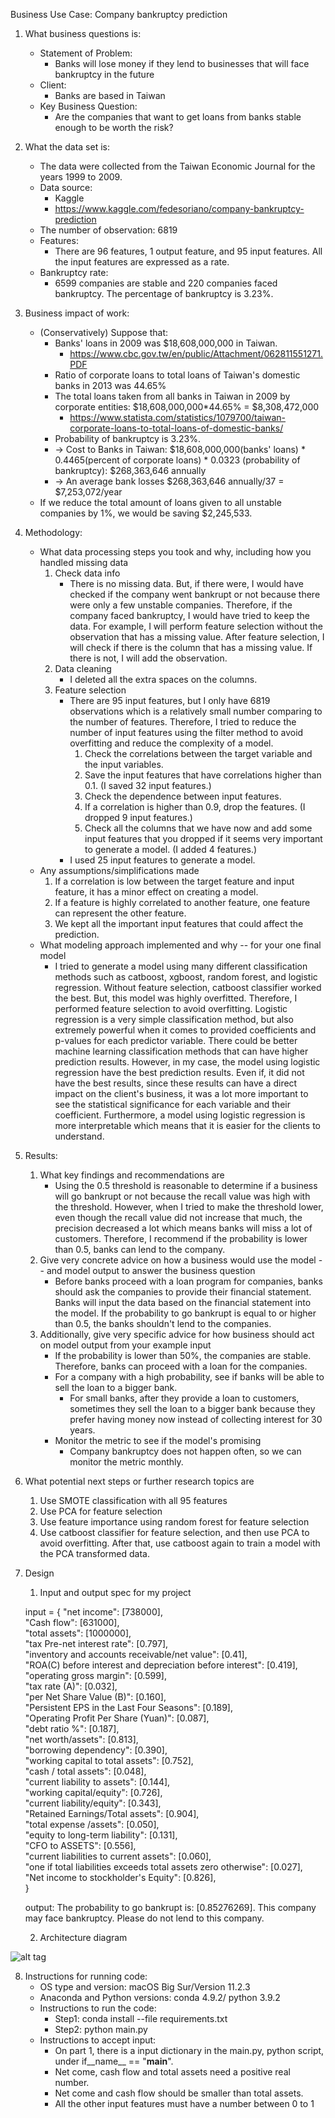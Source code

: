 Business Use Case: Company bankruptcy prediction 

1. What business questions is:
    - Statement of Problem: 
         * Banks will lose money if they lend to businesses that will face bankruptcy in the future 
    - Client: 
        * Banks are based in Taiwan 
    - Key Business Question:
         * Are the companies that want to get loans from banks stable enough to be worth the risk? 


2. What the data set is:
    - The data were collected from the Taiwan Economic Journal for the years 1999 to 2009.
    - Data source:
        * Kaggle
        * https://www.kaggle.com/fedesoriano/company-bankruptcy-prediction
    - The number of observation: 6819
    - Features:
        * There are 96 features, 1 output feature, and 95 input features. All the input features are expressed as a rate. 
    - Bankruptcy rate:
        * 6599 companies are stable and 220 companies faced bankruptcy. The percentage of bankruptcy is 3.23%.


3. Business impact of work: 
    - (Conservatively) Suppose that:
        * Banks' loans in 2009 was $18,608,000,000 in Taiwan.
            - https://www.cbc.gov.tw/en/public/Attachment/062811551271.PDF
        * Ratio of corporate loans to total loans of Taiwan's domestic banks in 2013 was 44.65%
        * The total loans taken from all banks in Taiwan in 2009 by corporate entities: $18,608,000,000*44.65% = $8,308,472,000
            - https://www.statista.com/statistics/1079700/taiwan-corporate-loans-to-total-loans-of-domestic-banks/
        * Probability of bankruptcy is 3.23%.
        * -> Cost to Banks in Taiwan: $18,608,000,000(banks' loans) * 0.4465(percent of corporate loans) * 0.0323 (probability of bankruptcy): $268,363,646 annually
        * -> An average bank losses $268,363,646 annually/37 = $7,253,072/year
    - If we reduce the total amount of loans given to all unstable companies by 1%, we would be saving $2,245,533.


4. Methodology:  
    - What data processing steps you took and why, including how you handled missing data
        1. Check data info
            - There is no missing data. But, if there were, I would have checked if the company went bankrupt or not because there were only a few unstable companies. Therefore, if the company faced bankruptcy, I would have tried to keep the data. For example, I will perform feature selection without the observation that has a missing value. After feature selection, I will check if there is the column that has a missing value. If there is not, I will add the observation.
        2. Data cleaning
            - I deleted all the extra spaces on the columns.
        3. Feature selection
            - There are 95 input features, but I only have 6819 observations which is a relatively small number comparing to the number of features. Therefore, I tried to reduce the number of input features using the filter method to avoid overfitting and reduce the complexity of a model.
                1. Check the correlations between the target variable and the input variables. 
                2. Save the input features that have correlations higher than 0.1. (I saved 32 input features.)
                3. Check the dependence between input features.
                4. If a correlation is higher than 0.9, drop the features. (I dropped 9 input features.)
                5. Check all the columns that we have now and add some input features that you dropped if it seems very important to generate a model. (I added 4 features.)
            - I used 25 input features to generate a model.
    - Any assumptions/simplifications made
        1. If a correlation is low between the target feature and input feature, it has a minor effect on creating a model.
        2. If a feature is highly correlated to another feature, one feature can represent the other feature.
        3. We kept all the important input features that could affect the prediction.
    - What modeling approach implemented and why -- for your one final model
        - I tried to generate a model using many different classification methods such as catboost, xgboost, random forest, and logistic regression. Without feature selection, catboost classifier worked the best. But, this model was highly overfitted. Therefore, I performed feature selection to avoid overfitting. Logistic regression is a very simple classification method, but also extremely powerful when it comes to provided coefficients and p-values for each predictor variable. There could be better machine learning classification methods that can have higher prediction results. However, in my case, the model using logistic regression have the best prediction results. Even if, it did not have the best results, since these results can have a direct impact on the client's business, it was a lot more important to see the statistical significance for each variable and their coefficient. Furthermore, a model using logistic regression is more interpretable which means that it is easier for the clients to understand.

5. Results:
    1. What key findings and recommendations are
        - Using the 0.5 threshold is reasonable to determine if a business will go bankrupt or not because the recall value was high with the threshold. However, when I tried to make the threshold lower, even though the recall value did not increase that much, the precision decreased a lot which means banks will miss a lot of customers. Therefore, I recommend if the probability is lower than 0.5, banks can lend to the company.
    2. Give very concrete advice on how a business would use the model -- and model output to answer the business question
        - Before banks proceed with a loan program for companies, banks should ask the companies to provide their financial statement. Banks will input the data based on the financial statement into the model. If the probability to go bankrupt is equal to or higher than 0.5, the banks shouldn't lend to the companies.
    3. Additionally, give very specific advice for how business should act on model output from your example input
        - If the probability is lower than 50%, the companies are stable. Therefore, banks can proceed with a loan for the companies.
        - For a company with a high probability, see if banks will be able to sell the loan to a bigger bank.
            * For small banks, after they provide a loan to customers, sometimes they sell the loan to a bigger bank because they prefer having money now instead of collecting interest for 30 years.    
        - Monitor the metric to see if the model's promising
            * Company bankruptcy does not happen often, so we can monitor the metric monthly.


6. What potential next steps or further research topics are
    1. Use SMOTE classification with all 95 features
    2. Use PCA for feature selection
    3. Use feature importance using random forest for feature selection
    4. Use catboost classifier for feature selection, and then use PCA to avoid overfitting. After that, use catboost again to train a model with the PCA transformed data.


7. Design
    1. Input and output spec for my project    
    
    input = {
    "net income": [738000],\
    "Cash flow": [631000],\
    "total assets": [1000000],\
    "tax Pre-net interest rate": [0.797],\
    "inventory and accounts receivable/net value": [0.41],\
    "ROA(C) before interest and depreciation before interest": [0.419],\
    "operating gross margin": [0.599],\
    "tax rate (A)": [0.032],\
    "per Net Share Value (B)": [0.160],\
    "Persistent EPS in the Last Four Seasons": [0.189],\
    "Operating Profit Per Share (Yuan)": [0.087],\
    "debt ratio %": [0.187],\
    "net worth/assets": [0.813],\
    "borrowing dependency": [0.390],\
    "working capital to total assets": [0.752],\
    "cash / total assets": [0.048],\
    "current liability to assets": [0.144],\
    "working capital/equity": [0.726],\
    "current liability/equity": [0.343],\
    "Retained Earnings/Total assets": [0.904],\
    "total expense /assets": [0.050],\
    "equity to long-term liability": [0.131],\
    "CFO to ASSETS": [0.556],\
    "current liabilities to current assets": [0.060],\
    "one if total liabilities exceeds total assets zero otherwise": [0.027],\
    "Net income to stockholder's Equity": [0.826],\
    }
        
    output: The probability to go bankrupt is: [0.85276269]. This company may face bankruptcy. Please do not lend to this company.

    2. Architecture diagram

![alt tag](https://github.com/UCLA-Stats-404-W21/JEONG-JAEHEE/blob/feature/final/pictures/Architecture%20Diagram_final.png?raw=true)


8. Instructions for running code:
    - OS type and version: macOS Big Sur/Version 11.2.3
    - Anaconda and Python versions: conda 4.9.2/ python 3.9.2
    - Instructions to run the code: 
        - Step1: conda install --file requirements.txt
        - Step2: python main.py
    - Instructions to accept input: 
        - On part 1, there is a input dictionary in the main.py, python script, under if__name__ == "__main__".
        - Net come, cash flow and total assets need a positive real number.
        - Net come and cash flow should be smaller than total assets.
        - All the other input features must have a number between 0 to 1